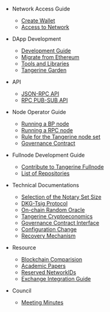 - Network Access Guide

  - [Create Wallet](Create-Wallet.md)
  - [Access to Network](Access-to-Network.md)

- DApp Development

  - [Development Guide](Dapp-Development-Guide.md)
  - [Migrate from Ethereum](Migrate-from-Ethereum.md)
  - [Tools and Libraries](Tools-and-Libraries.md)
  - [Tangerine Garden](Explorer.md)

- API

  - [JSON-RPC API](JSON-RPC-API.md)
  - [RPC PUB-SUB API](RPC-PUB-SUB.md)

- Node Operator Guide

  - [Running a BP node](BP-Node-Operation-Guide.md)
  - [Running a RPC node](RPC-Node-Operation-Guide.md)
  - [Rule for the Tangerine node set](Rules-for-the-node-set.md)
  - [Governance Contract](Governance-Contract.md)

- Fullnode Development Guide

  - [Contribute to Tangerine Fullnode](Contribute-to-Tangerine-Fullnode.md)
  - [List of Repositories](List-of-Repositories.md)

- Technical Documentations

  - [Selection of the Notary Set Size](Selection-of-the-notary-set-size.md)
  - [DKG-Tsig Protocol](DKG-TSIG-Protocol.md)
  - [On-chain Random Oracle](On-Chain-Random-Oracle.md)
  - [Tangerine Cryptoeconomics](Cryptoeconomics.md)
  - [Governance Contract Interface](Governance-Contract-Interface.md)
  - [Configuration Change](Configuration-Change.md)
  - [Recovery Mechanism](Recovery-Mechanism.md)

- Resource

  - [Blockchain Comparision](Blockchain-Comparison.md)
  - [Academic Papers](Papers.md)
  - [Reserved NetworkIDs](Reserved-Network-IDs.md)
  - [Exchange Integration Guide](Exchange-Integration-Guide.md)

- Council
  - [Meeting Minutes](Council-Meeting-Minutes.md)
